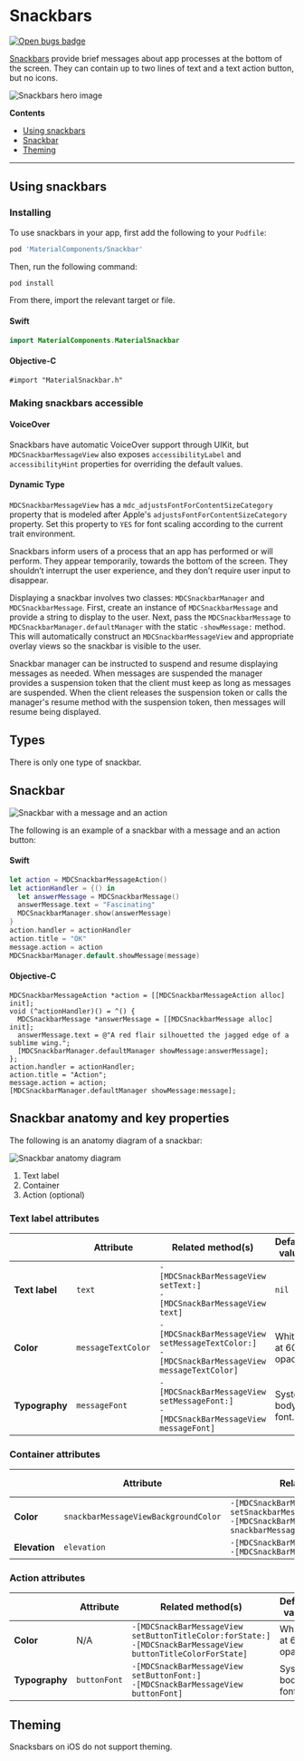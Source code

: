 <!--docs:
title: "Material Snackbars"
layout: detail
section: components
excerpt: "Snackbars provide brief messages about app processes at the bottom of the screen."
iconId: 
path: /catalog/Snackbars/
-->

# Snackbars

[![Open bugs badge](https://img.shields.io/badge/dynamic/json.svg?label=open%20bugs&url=https%3A%2F%2Fapi.github.com%2Fsearch%2Fissues%3Fq%3Dis%253Aopen%2Blabel%253Atype%253ABug%2Blabel%253A%255BSnackbar%255D&query=%24.total_count)](https://github.com/material-components/material-components-ios/issues?q=is%3Aopen+is%3Aissue+label%3Atype%3ABug+label%3A%5BSnackbar%5D)

[Snackbars](https://material.io/components/snackbars) provide brief messages about app processes at the bottom of the screen. They can contain up to two lines of text and a text action button, but no icons.

![Snackbars hero image](docs/assets/snackbars-hero.png)

**Contents**

* [Using snackbars](#using-snackbars)
* [Snackbar](#snackbar)
* [Theming](#theming)

- - -

## Using snackbars

### Installing

To use snackbars in your app, first add the following to your `Podfile`:

```bash
pod 'MaterialComponents/Snackbar'
```
<!--{: .code-renderer.code-renderer--install }-->

Then, run the following command:

```bash
pod install
```

From there, import the relevant target or file.

<!--<div class="material-code-render" markdown="1">-->
#### Swift
```swift
import MaterialComponents.MaterialSnackbar
```

#### Objective-C

```objc
#import "MaterialSnackbar.h"
```
<!--</div>-->

### Making snackbars accessible

#### VoiceOver

Snackbars have automatic VoiceOver support through UIKit, but `MDCSnackbarMessageView` also exposes `accessibilityLabel` and `accessibilityHint` properties for overriding the default values.

#### Dynamic Type

`MDCSnackbarMessageView` has a `mdc_adjustsFontForContentSizeCategory` property that is modeled after Apple's `adjustsFontForContentSizeCategory` property. Set this property to `YES` for font scaling according to the current trait environment.

Snackbars inform users of a process that an app has performed or will perform. They appear temporarily, towards the bottom of the screen. They shouldn’t interrupt the user experience, and they don’t require user input to disappear.

Displaying a snackbar involves two classes: `MDCSnackbarManager` and `MDCSnackbarMessage`.
First, create an instance of `MDCSnackbarMessage` and provide a string to display to the user. Next,
pass the `MDCSnackbarMessage` to `MDCSnackbarManager.defaultManager` with the static `-showMessage:` method. This will
automatically construct an `MDCSnackbarMessageView` and appropriate overlay views so the snackbar is
visible to the user.

Snackbar manager can be instructed to suspend and resume displaying messages as needed. When
messages are suspended the manager provides a suspension token that the client must keep as long as
messages are suspended. When the client releases the suspension token or calls the manager's resume
method with the suspension token, then messages will resume being displayed.

## Types

There is only one type of snackbar.

## Snackbar

![Snackbar with a message and an action](docs/assets/snackbar-example.png)

The following is an example of a snackbar with a message and an action button:

<!--<div class="material-code-render" markdown="1">-->
#### Swift

```swift
let action = MDCSnackbarMessageAction()
let actionHandler = {() in
  let answerMessage = MDCSnackbarMessage()
  answerMessage.text = "Fascinating"
  MDCSnackbarManager.show(answerMessage)
}
action.handler = actionHandler
action.title = "OK"
message.action = action
MDCSnackbarManager.default.showMessage(message)
```

#### Objective-C

```objc
MDCSnackbarMessageAction *action = [[MDCSnackbarMessageAction alloc] init];
void (^actionHandler)() = ^() {
  MDCSnackbarMessage *answerMessage = [[MDCSnackbarMessage alloc] init];
  answerMessage.text = @"A red flair silhouetted the jagged edge of a sublime wing.";
  [MDCSnackbarManager.defaultManager showMessage:answerMessage];
};
action.handler = actionHandler;
action.title = "Action";
message.action = action;
[MDCSnackbarManager.defaultManager showMessage:message];
```
<!--</div>-->

## Snackbar anatomy and key properties

The following is an anatomy diagram of a snackbar:

![Snackbar anatomy diagram](docs/assets/snackbars-anatomy.png)

1. Text label
1. Container
1. Action (optional)

### Text label attributes

&nbsp;               | Attribute                | Related method(s) | Default value
-------------------- | ------------------------ | ----------------- | -------------
**Text label**       | `text`                   | `-[MDCSnackBarMessageView setText:]` <br/> `-[MDCSnackBarMessageView text]` | `nil`
**Color**            | `messageTextColor`        | `-[MDCSnackBarMessageView setMessageTextColor:]` <br/> `-[MDCSnackBarMessageView messageTextColor]` | White at 60% opacity
**Typography**       | `messageFont`            | `-[MDCSnackBarMessageView setMessageFont:]` <br/> `-[MDCSnackBarMessageView messageFont]`  | System body font.

### Container attributes

&nbsp;                  | Attribute                         | Related method(s)                               | Default value
----------------------- | --------------------------------- | ----------------------------------------------- | -------------
**Color**               | `snackbarMessageViewBackgroundColor`  | `-[MDCSnackBarMessageView setSnackbarMessageViewBackgroundColor:]` <br/> `-[MDCSnackBarMessageView snackbarMessageViewBackgroundColor]` | `#323232`
**Elevation**           | `elevation`                   | `-[MDCSnackBarMessageView setElevation:]` <br/> `-[MDCSnackBarMessageView elevation]`                                             | `6`
### Action attributes

&nbsp;               | Attribute                  | Related method(s)    | Default value
-------------------- | -------------------------- | -------------------- | -------------
**Color**            | N/A        | `-[MDCSnackBarMessageView setButtonTitleColor:forState:]` <br/> `-[MDCSnackBarMessageView buttonTitleColorForState]` | White at 60% opacity
**Typography**       | `buttonFont`            | `-[MDCSnackBarMessageView setButtonFont:]` <br/> `-[MDCSnackBarMessageView buttonFont]`  | System body font.

## Theming

Snacksbars on iOS do not support theming.
